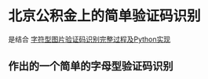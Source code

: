 # 北京公积金上的简单验证码识别
是结合
[字符型图片验证码识别完整过程及Python实现](http://www.cnblogs.com/beer/p/5672678.htm)
## 作出的一个简单的字母型验证码识别

